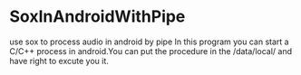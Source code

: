 # SoxInAndroidWithPipe
use sox to process audio in android by pipe
In this program you can start a C/C++ process in android.You can put the procedure in the /data/local/ and have right to excute you it.

